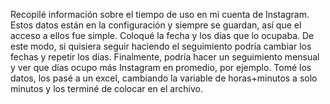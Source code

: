 Recopilé información sobre el tiempo de uso en mi cuenta de Instagram. Estos datos están en la configuración y siempre se guardan, así que el acceso a ellos fue simple. Coloqué la fecha y los días que lo ocupaba. De este modo, si quisiera seguir haciendo el seguimiento podría cambiar los fechas y repetir los días. Finalmente, podría hacer un seguimiento mensual y ver que días ocupo más Instagram en promedio, por ejemplo. Tomé los datos, los pasé a un excel, cambiando la variable de horas+minutos a solo minutos y los terminé de colocar en el archivo. 